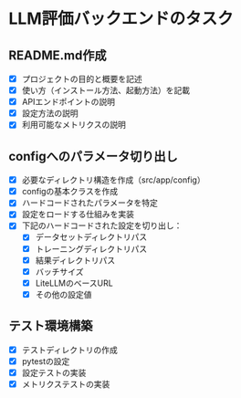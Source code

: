 # LLM評価バックエンドのタスク

## README.md作成
- [x] プロジェクトの目的と概要を記述
- [x] 使い方（インストール方法、起動方法）を記載
- [x] APIエンドポイントの説明
- [x] 設定方法の説明
- [x] 利用可能なメトリクスの説明

## configへのパラメータ切り出し
- [x] 必要なディレクトリ構造を作成（src/app/config）
- [x] configの基本クラスを作成
- [x] ハードコードされたパラメータを特定
- [x] 設定をロードする仕組みを実装
- [x] 下記のハードコードされた設定を切り出し：
  - [x] データセットディレクトリパス
  - [x] トレーニングディレクトリパス
  - [x] 結果ディレクトリパス
  - [x] バッチサイズ
  - [x] LiteLLMのベースURL
  - [x] その他の設定値

## テスト環境構築
- [x] テストディレクトリの作成
- [x] pytestの設定
- [x] 設定テストの実装
- [x] メトリクステストの実装
